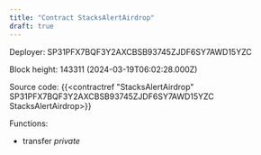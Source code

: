 ```yaml
---
title: "Contract StacksAlertAirdrop"
draft: true
---
```

Deployer: SP31PFX7BQF3Y2AXCBSB93745ZJDF6SY7AWD15YZC


 



Block height: 143311 (2024-03-19T06:02:28.000Z)

Source code: {{<contractref "StacksAlertAirdrop" SP31PFX7BQF3Y2AXCBSB93745ZJDF6SY7AWD15YZC StacksAlertAirdrop>}}

Functions:

* transfer _private_
